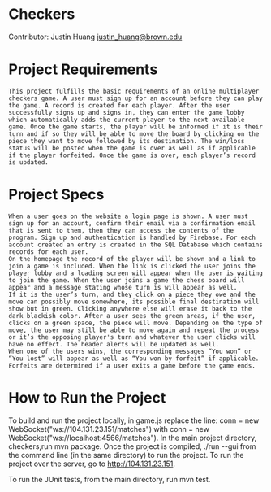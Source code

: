 # Checkers
Contributor: Justin Huang justin_huang@brown.edu
# Project Requirements
 	This project fulfills the basic requirements of an online multiplayer checkers game. A user must sign up for an account before they can play the game. A record is created for each player. After the user successfully signs up and signs in, they can enter the game lobby which automatically adds the current player to the next available game. Once the game starts, the player will be informed if it is their turn and if so they will be able to move the board by clicking on the piece they want to move followed by its destination. The win/loss status will be posted when the game is over as well as if applicable if the player forfeited. Once the game is over, each player’s record is updated.

# Project Specs
	When a user goes on the website a login page is shown. A user must sign up for an account, confirm their email via a confirmation email that is sent to them, then they can access the contents of the program. Sign up and authentication is handled by Firebase. For each account created an entry is created in the SQL Database which contains records for each user. 
	On the homepage the record of the player will be shown and a link to join a game is included. When the link is clicked the user joins the player lobby and a loading screen will appear when the user is waiting to join the game. When the user joins a game the chess board will appear and a message stating whose turn is will appear as well. 
	If it is the user’s turn, and they click on a piece they owe and the move can possibly move somewhere, its possible final destination will show but in green. Clicking anywhere else will erase it back to the dark blackish color. After a user sees the green areas, if the user, clicks on a green space, the piece will move. Depending on the type of move, the user may still be able to move again and repeat the process or it’s the opposing player's turn and whatever the user clicks will have no effect. The header alerts will be updated as well.
	When one of the users wins, the corresponding messages “You won” or “You lost” will appear as well as “You won by forfeit” if applicable. Forfeits are determined if a user exits a game before the game ends. 

# How to Run the Project
To build and run the project locally, in game.js replace  the line: conn = new WebSocket("ws://104.131.23.151/matches") with  conn = new WebSocket("ws://localhost:4566/matches"). In the main project directory, checkers,run mvn package. Once the project is compiled, ./run --gui from the command line (in the same directory) to run the project. To run the project over the server, go to http://104.131.23.151.

To run the JUnit tests, from the main directory, run mvn test. 
